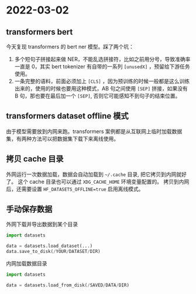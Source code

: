 # 2022-03-02

## transformers bert

今天复现 transformers 的 bert ner 模型。踩了两个坑：

1. 多个短句子拼接起来做 NER，不能乱选拼接符，比如之前用分号，导致准确率一直是 0，其实 bert tokenizer 有自带的一系列 `[unusedX]` ，预留给下游任务使用。
2. 一条完整的语料，前面必须加上 `[CLS]` ，因为预训练的时候一般都是这么训练出来的，使用的时候也要用这种模式，AB 句之间使用 `[SEP]` 拼接，如果没有 B 句，那也要在最后加一个 `[SEP]`, 否则它可能感知不到句子的结束位置。

## transformers dataset offline 模式

由于模型需要放到内网来跑。transformers 案例都是从互联网上临时加载数据集，有两种方法可以把数据集下载下来离线使用。

## 拷贝 cache 目录

外网运行一次数据加载，数据会自动加载到 `~/.cache` 目录, 把它拷贝到内网就好了。
这个 cache 目录也可以通过 `XDG_CACHE_HOME` 环境变量配置的。
拷贝到内网后，还需要设置 `HF_DATASETS_OFFLINE=true` 启用离线模式。

## 手动保存数据

外网下载并导出数据到某个目录

```python
import datasets

data = datasets.load_dataset(...)
data.save_to_disk(/YOUR/DATASET/DIR)
```

内网加载数据目录

```python
import datasets

data = datasets.load_from_disk(/SAVED/DATA/DIR)
```
